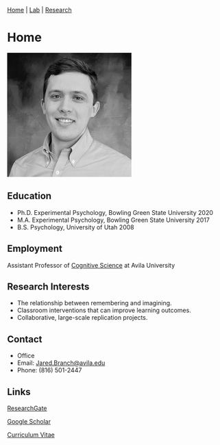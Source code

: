[Home](https://jaredbranch.github.io/) | [Lab](https://jaredbranch.github.io/lab) | [Research](https://jaredbranch.github.io/research)
# Home
![](BranchJ(2).jpg)
  

## Education
* Ph.D. Experimental Psychology, Bowling Green State University 2020
* M.A. Experimental Psychology, Bowling Green State University 2017
* B.S. Psychology, University of Utah 2008


## Employment
Assistant Professor of [Cognitive Science](http://catalog.avila.edu/preview_program.php?catoid=14&poid=1836) at Avila University

## Research Interests
- The relationship between remembering and imagining.
- Classroom interventions that can improve learning outcomes. 
- Collaborative, large-scale replication projects.

## Contact

* Office
* Email: [Jared.Branch@avila.edu](mailto:Jared.Branch@avila.edu)
* Phone: (816) 501-2447

## Links
[ResearchGate](https://www.researchgate.net/profile/Jared_Branch)

[Google Scholar](https://scholar.google.com/citations?user=HnuYVnsAAAAJ&hl=en)

[Curriculum Vitae](https://drive.google.com/file/d/1Q0JiuC8dcB6SHJw_LV9OQMuo799ARIL_/view?usp=sharing)
